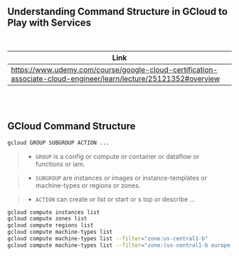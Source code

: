 ## Understanding Command Structure in GCloud to Play with Services

<br />

| Link |
| ---- |
| https://www.udemy.com/course/google-cloud-certification-associate-cloud-engineer/learn/lecture/25121352#overview |

<br />
<br />



## GCloud Command Structure

```sh
gcloud GROUP SUBGROUP ACTION ...
```

> - `GROUP` is a config or compute or container or dataflow or <br />
    functions or iam.

> - `SUBGROUP` are instances or images or instance-templates or <br />
    machine-types or regions or zones.

> - `ACTION` can create or list or start or s  top or describe ...

```sh
gcloud compute instances list
gcloud compute zones list
gcloud compute regions list
gcloud compute machine-types list
gcloud compute machine-types list --filter="zone:us-central1-b"
gcloud compute machine-types list --filter="zone:(us-central1-b europe-west1-d)"
```

